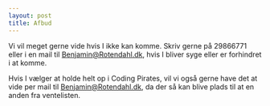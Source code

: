 ```yaml
---
layout: post
title: Afbud
---
```


Vi vil meget gerne vide hvis I ikke kan komme. Skriv gerne på 29866771
eller i en mail til <Benjamin@Rotendahl.dk>, hvis I bliver syge eller er
forhindret i at komme.

Hvis I vælger at holde helt op i Coding Pirates, vil vi også gerne
have det at vide per mail til <Benjamin@Rotendahl.dk>, da der så kan blive
plads til at en anden fra ventelisten.
